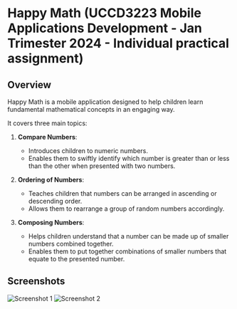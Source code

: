 # Happy Math (UCCD3223 Mobile Applications Development - Jan Trimester 2024 - Individual practical assignment)

## Overview
Happy Math is a mobile application designed to help children learn fundamental mathematical concepts in an engaging way. 

It covers three main topics:

1. **Compare Numbers**:
   - Introduces children to numeric numbers.
   - Enables them to swiftly identify which number is greater than or less than the other when presented with two numbers.

2. **Ordering of Numbers**:
   - Teaches children that numbers can be arranged in ascending or descending order.
   - Allows them to rearrange a group of random numbers accordingly.

3. **Composing Numbers**:
   - Helps children understand that a number can be made up of smaller numbers combined together.
   - Enables them to put together combinations of smaller numbers that equate to the presented number.

## Screenshots
![Screenshot 1](https://github.com/CTMX-Zhen/HappyMath/assets/127037558/92774100-886d-4dc9-908c-f8b16076b316)
![Screenshot 2](https://github.com/CTMX-Zhen/HappyMath/assets/127037558/cc0d62e8-7fa5-41d4-a3ba-fecf13990b9c)

